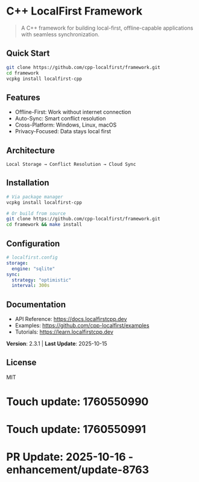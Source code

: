 # C++ LocalFirst Framework

> A C++ framework for building local-first, offline-capable applications with seamless synchronization.

## Quick Start

```bash
git clone https://github.com/cpp-localfirst/framework.git
cd framework
vcpkg install localfirst-cpp
```

## Features

- Offline-First: Work without internet connection
- Auto-Sync: Smart conflict resolution  
- Cross-Platform: Windows, Linux, macOS
- Privacy-Focused: Data stays local first

## Architecture

```
Local Storage → Conflict Resolution → Cloud Sync
```

## Installation

```bash
# Via package manager
vcpkg install localfirst-cpp

# Or build from source  
git clone https://github.com/cpp-localfirst/framework.git
cd framework && make install
```

## Configuration

```yaml
# localfirst.config
storage:
  engine: "sqlite"
sync:
  strategy: "optimistic" 
  interval: 300s
```

## Documentation

- API Reference: https://docs.localfirstcpp.dev
- Examples: https://github.com/cpp-localfirst/examples  
- Tutorials: https://learn.localfirstcpp.dev

**Version**: 2.3.1 | **Last Update**: 2025-10-15

## License

MIT

# Touch update: 1760550990

# Touch update: 1760550991

# PR Update: 2025-10-16 - enhancement/update-8763
